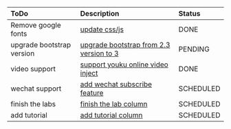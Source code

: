| **ToDo** | **Description** | **Status** |
|:---------|:----------------|:-----------|
|Remove google fonts | [update css/js](https://github.com/kylinsoong/kylinsoong.github.io/issues/1) | DONE |
|upgrade bootstrap version | [upgrade bootstrap from 2.3 version to 3](https://github.com/kylinsoong/kylinsoong.github.io/issues/2) | PENDING |
|video support | [support youku online video inject](https://github.com/kylinsoong/kylinsoong.github.io/issues/3) | DONE |
|wechat support | [add wechat subscribe feature](https://github.com/kylinsoong/kylinsoong.github.io/issues/4) | SCHEDULED |
|finish the labs | [finish the lab column](https://github.com/kylinsoong/kylinsoong.github.io/issues/5) | SCHEDULED |
|add tutorial | [add tutorial column](https://github.com/kylinsoong/kylinsoong.github.io/issues/6) | SCHEDULED |

